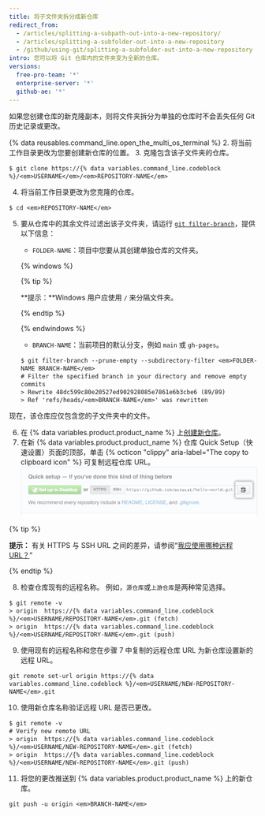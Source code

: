 ```yaml
---
title: 将子文件夹拆分成新仓库
redirect_from:
  - /articles/splitting-a-subpath-out-into-a-new-repository/
  - /articles/splitting-a-subfolder-out-into-a-new-repository
  - /github/using-git/splitting-a-subfolder-out-into-a-new-repository
intro: 您可以将 Git 仓库内的文件夹变为全新的仓库。
versions:
  free-pro-team: '*'
  enterprise-server: '*'
  github-ae: '*'
---
```

如果您创建仓库的新克隆副本，则将文件夹拆分为单独的仓库时不会丢失任何 Git 历史记录或更改。

{% data reusables.command_line.open_the_multi_os_terminal %}
2. 将当前工作目录更改为您要创建新仓库的位置。
3. 克隆包含该子文件夹的仓库。
  ```shell
  $ git clone https://{% data variables.command_line.codeblock %}/<em>USERNAME</em>/<em>REPOSITORY-NAME</em>
  ```
4. 将当前工作目录更改为您克隆的仓库。
  ```shell
  $ cd <em>REPOSITORY-NAME</em>
  ```
5. 要从仓库中的其余文件过滤出该子文件夹，请运行 [`git filter-branch`](https://git-scm.com/docs/git-filter-branch)，提供以下信息：
    - `FOLDER-NAME`：项目中您要从其创建单独仓库的文件夹。

    {% windows %}

      {% tip %}

      **提示：**Windows 用户应使用 `/` 来分隔文件夹。

      {% endtip %}

    {% endwindows %}
    - `BRANCH-NAME`：当前项目的默认分支，例如 `main` 或 `gh-pages`。
    ```shell
    $ git filter-branch --prune-empty --subdirectory-filter <em>FOLDER-NAME BRANCH-NAME</em>
    # Filter the specified branch in your directory and remove empty commits
    > Rewrite 48dc599c80e20527ed902928085e7861e6b3cbe6 (89/89)
    > Ref 'refs/heads/<em>BRANCH-NAME</em>' was rewritten
    ```
  现在，该仓库应仅包含您的子文件夹中的文件。

6. 在 {% data variables.product.product_name %} 上[创建新仓库](/articles/creating-a-new-repository/)。
7. 在新 {% data variables.product.product_name %} 仓库 Quick Setup（快速设置）页面的顶部，单击 {% octicon "clippy" aria-label="The copy to clipboard icon" %} 可复制远程仓库 URL。 ![创建远程仓库 URL 字段](/assets/images/help/repository/copy-remote-repository-url-quick-setup.png)

  {% tip %}

  **提示：** 有关 HTTPS 与 SSH URL 之间的差异，请参阅“[我应使用哪种远程 URL？](/articles/which-remote-url-should-i-use)”

  {% endtip %}

8. 检查仓库现有的远程名称。 例如，`源仓库`或`上游仓库`是两种常见选择。
  ```shell
  $ git remote -v
  > origin  https://{% data variables.command_line.codeblock %}/<em>USERNAME/REPOSITORY-NAME</em>.git (fetch)
  > origin  https://{% data variables.command_line.codeblock %}/<em>USERNAME/REPOSITORY-NAME</em>.git (push)
  ```

9. 使用现有的远程名称和您在步骤 7 中复制的远程仓库 URL 为新仓库设置新的远程 URL。
  ```shell
  git remote set-url origin https://{% data variables.command_line.codeblock %}/<em>USERNAME/NEW-REPOSITORY-NAME</em>.git
  ```
10. 使用新仓库名称验证远程 URL 是否已更改。
  ```shell
  $ git remote -v
  # Verify new remote URL
  > origin  https://{% data variables.command_line.codeblock %}/<em>USERNAME/NEW-REPOSITORY-NAME</em>.git (fetch)
  > origin  https://{% data variables.command_line.codeblock %}/<em>USERNAME/NEW-REPOSITORY-NAME</em>.git (push)
  ```
11. 将您的更改推送到 {% data variables.product.product_name %} 上的新仓库。
  ```shell
  git push -u origin <em>BRANCH-NAME</em>
  ```
